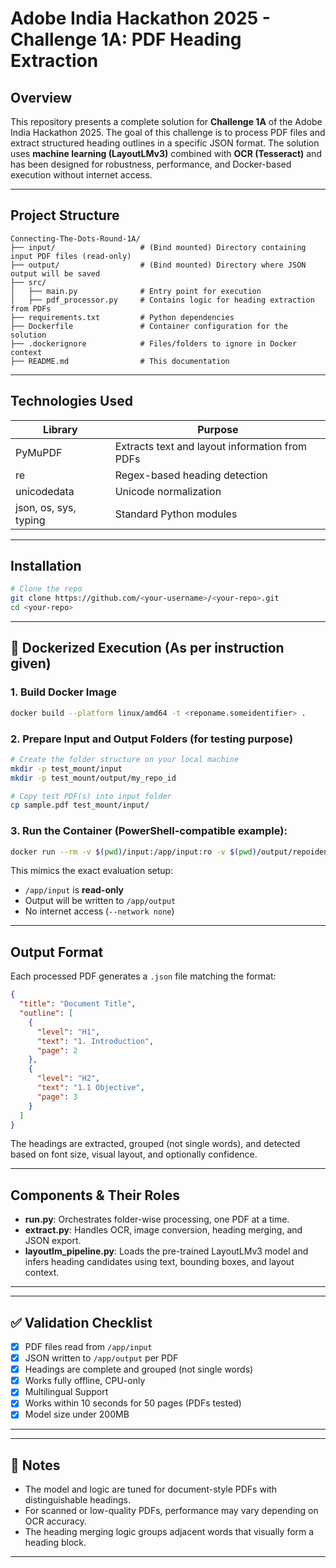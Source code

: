 # Adobe India Hackathon 2025 - Challenge 1A: PDF Heading Extraction

##  Overview

This repository presents a complete solution for **Challenge 1A** of the Adobe India Hackathon 2025. The goal of this challenge is to process PDF files and extract structured heading outlines in a specific JSON format. The solution uses **machine learning (LayoutLMv3)** combined with **OCR (Tesseract)** and has been designed for robustness, performance, and Docker-based execution without internet access.

---

##  Project Structure

```
Connecting-The-Dots-Round-1A/
├── input/                   # (Bind mounted) Directory containing input PDF files (read-only)
├── output/                  # (Bind mounted) Directory where JSON output will be saved
├── src/
│   ├── main.py              # Entry point for execution
│   ├── pdf_processor.py     # Contains logic for heading extraction from PDFs
├── requirements.txt         # Python dependencies
├── Dockerfile               # Container configuration for the solution
├── .dockerignore            # Files/folders to ignore in Docker context
├── README.md                # This documentation

```

---

##  Technologies Used

| Library                       | Purpose                                        |
| ----------------------------- | ---------------------------------------------- |
| PyMuPDF                       | Extracts text and layout information from PDFs |
| re                            | Regex-based heading detection                  |
| unicodedata                   | Unicode normalization                          |
| json, os, sys, typing         | Standard Python modules                        |


---

##  Installation

```bash
# Clone the repo
git clone https://github.com/<your-username>/<your-repo>.git
cd <your-repo>

```

---

## 🚀 Dockerized Execution (As per instruction given)

### 1. Build Docker Image

```bash
docker build --platform linux/amd64 -t <reponame.someidentifier> .
```

### 2. Prepare Input and Output Folders (for testing purpose)

```bash
# Create the folder structure on your local machine
mkdir -p test_mount/input
mkdir -p test_mount/output/my_repo_id

# Copy test PDF(s) into input folder
cp sample.pdf test_mount/input/
```

### 3. Run the Container (PowerShell-compatible example):

```bash
docker run --rm -v $(pwd)/input:/app/input:ro -v $(pwd)/output/repoidentifier/:/app/output --network none <reponame.someidentifier>
```

This mimics the exact evaluation setup:

* `/app/input` is **read-only**
* Output will be written to `/app/output`
* No internet access (`--network none`)

---

##  Output Format

Each processed PDF generates a `.json` file matching the format:

```json
{
  "title": "Document Title",
  "outline": [
    {
      "level": "H1",
      "text": "1. Introduction",
      "page": 2
    },
    {
      "level": "H2",
      "text": "1.1 Objective",
      "page": 3
    }
  ]
}
```

The headings are extracted, grouped (not single words), and detected based on font size, visual layout, and optionally confidence.

---

##  Components & Their Roles

* **run.py**: Orchestrates folder-wise processing, one PDF at a time.
* **extract.py**: Handles OCR, image conversion, heading merging, and JSON export.
* **layoutlm\_pipeline.py**: Loads the pre-trained LayoutLMv3 model and infers heading candidates using text, bounding boxes, and layout context.

---


---

## ✅ Validation Checklist

* [x] PDF files read from `/app/input`
* [x] JSON written to `/app/output` per PDF
* [x] Headings are complete and grouped (not single words)
* [x] Works fully offline, CPU-only
* [x] Multilingual Support
* [x] Works within 10 seconds for 50 pages (PDFs tested)
* [x] Model size under 200MB

---



---

## 📝 Notes

* The model and logic are tuned for document-style PDFs with distinguishable headings.
* For scanned or low-quality PDFs, performance may vary depending on OCR accuracy.
* The heading merging logic groups adjacent words that visually form a heading block.

---


